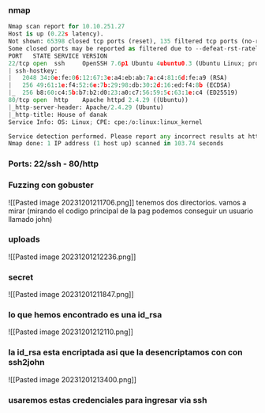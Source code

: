 ### nmap
```python
Nmap scan report for 10.10.251.27
Host is up (0.22s latency).
Not shown: 65398 closed tcp ports (reset), 135 filtered tcp ports (no-response)
Some closed ports may be reported as filtered due to --defeat-rst-ratelimit
PORT   STATE SERVICE VERSION
22/tcp open  ssh     OpenSSH 7.6p1 Ubuntu 4ubuntu0.3 (Ubuntu Linux; protocol 2.0)
| ssh-hostkey: 
|   2048 34:0e:fe:06:12:67:3e:a4:eb:ab:7a:c4:81:6d:fe:a9 (RSA)
|   256 49:61:1e:f4:52:6e:7b:29:98:db:30:2d:16:ed:f4:8b (ECDSA)
|_  256 b8:60:c4:5b:b7:b2:d0:23:a0:c7:56:59:5c:63:1e:c4 (ED25519)
80/tcp open  http    Apache httpd 2.4.29 ((Ubuntu))
|_http-server-header: Apache/2.4.29 (Ubuntu)
|_http-title: House of danak
Service Info: OS: Linux; CPE: cpe:/o:linux:linux_kernel

Service detection performed. Please report any incorrect results at https://nmap.org/submit/ .
Nmap done: 1 IP address (1 host up) scanned in 103.74 seconds
```

### Ports: 22/ssh - 80/http

### Fuzzing con gobuster
![[Pasted image 20231201211706.png]]
tenemos dos directorios. vamos a mirar (mirando el codigo principal de la pag podemos conseguir un usuario llamado john)

### uploads
![[Pasted image 20231201212236.png]]

### secret
![[Pasted image 20231201211847.png]]
###  lo que hemos encontrado es una id_rsa
![[Pasted image 20231201212110.png]]
### la id_rsa esta encriptada asi que la desencriptamos con con ssh2john
![[Pasted image 20231201213400.png]]

### usaremos estas credenciales para ingresar via ssh